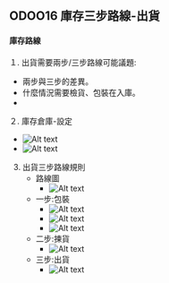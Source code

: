 ## ODOO16 庫存三步路線-出貨
#### 庫存路線
１. 出貨需要兩步/三步路線可能議題:
   + 兩步與三步的差異。
   + 什麼情況需要檢貨、包裝在入庫。
   + 
２. 庫存倉庫-設定
   + ![Alt text](https://github.com/ksharry/odoo-repository/blob/main/pic/A5111.png?raw=true)
   + ![Alt text](https://github.com/ksharry/odoo-repository/blob/main/pic/AA51126.png?raw=true)

3. 出貨三步路線規則
   + 路線圖
     + ![Alt text](https://github.com/ksharry/odoo-repository/blob/main/pic/AA5112.png?raw=true)
   + 一步:包裝
     + ![Alt text](https://github.com/ksharry/odoo-repository/blob/main/pic/AA51121.png?raw=true)
     + ![Alt text](https://github.com/ksharry/odoo-repository/blob/main/pic/AA51122.png?raw=true)
     + ![Alt text](https://github.com/ksharry/odoo-repository/blob/main/pic/AA51123.png?raw=true)
   + 二步:揀貨
     + ![Alt text](https://github.com/ksharry/odoo-repository/blob/main/pic/AA51124.png?raw=true)
   + 三步:出貨
     + ![Alt text](https://github.com/ksharry/odoo-repository/blob/main/pic/AA51125.png?raw=true)
